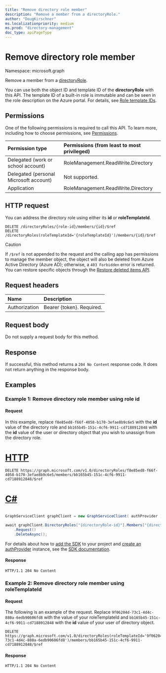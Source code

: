 ```yaml
---
title: "Remove directory role member"
description: "Remove a member from a directoryRole."
author: "DougKirschner"
ms.localizationpriority: medium
ms.prod: "directory-management"
doc_type: apiPageType
---
```


# Remove directory role member

Namespace: microsoft.graph

Remove a member from a [directoryRole](../resources/directoryrole.md).

You can use both the object ID and template ID of the **directoryRole** with this API. The template ID of a built-in role is immutable and can be seen in the role description on the Azure portal. For details, see [Role template IDs](/azure/active-directory/users-groups-roles/directory-assign-admin-roles#role-template-ids).

## Permissions

One of the following permissions is required to call this API. To learn more, including how to choose permissions, see [Permissions](/graph/permissions-reference).


|Permission type      | Permissions (from least to most privileged)              |
|:--------------------|:---------------------------------------------------------|
|Delegated (work or school account) | RoleManagement.ReadWrite.Directory    |
|Delegated (personal Microsoft account) | Not supported.    |
|Application | RoleManagement.ReadWrite.Directory |

## HTTP request

You can address the directory role using either its **id** or **roleTemplateId**.

<!-- { "blockType": "ignored" } -->

```http
DELETE /directoryRoles/{role-id}/members/{id}/$ref
DELETE /directoryRoles(roleTemplateId='{roleTemplateId}')/members/{id}/$ref
```
> [!CAUTION]
> If `/$ref` is not appended to the request and the calling app has permissions to manage the member object, the object will also be deleted from Azure Active Directory (Azure AD); otherwise, a `403 Forbidden` error is returned. You can restore specific objects through the [Restore deleted items API](directory-deleteditems-restore.md).

## Request headers

| Name       | Description|
|:---------------|:--------|
| Authorization  | Bearer {token}. Required. |

## Request body

Do not supply a request body for this method.

## Response

If successful, this method returns a `204 No Content` response code. It does not return anything in the response body.

## Examples

### Example 1: Remove directory role member using role id

#### Request

In this example, replace `f8e85ed8-f66f-4058-b170-3efae8b9c6e5` with the **id** value of the directory role and `bb165b45-151c-4cf6-9911-cd7188912848` with the **id** value of the user or directory object that you wish to unassign from the directory role.

# [HTTP](#tab/http)
<!-- {
  "blockType": "request",
  "name": "delete_directoryobject_from_directoryrole_objectId"
}-->

```http
DELETE https://graph.microsoft.com/v1.0/directoryRoles/f8e85ed8-f66f-4058-b170-3efae8b9c6e5/members/bb165b45-151c-4cf6-9911-cd7188912848/$ref
```

# [C#](#tab/csharp)

```csharp

GraphServiceClient graphClient = new GraphServiceClient( authProvider );

await graphClient.DirectoryRoles["{directoryRole-id}"].Members["{directoryObject-id}"].Reference
	.Request()
	.DeleteAsync();

```


 For details about how to [add the SDK](/graph/sdks/sdk-installation) to your project and [create an authProvider](/graph/sdks/choose-authentication-providers) instance, see the [SDK documentation](/graph/sdks/sdks-overview).

#### Response
<!-- {
  "blockType": "response",
  "truncated": true
} -->

```http
HTTP/1.1 204 No Content
```

### Example 2: Remove directory role member using roleTemplateId

#### Request

The following is an example of the request. Replace `9f06204d-73c1-4d4c-880a-6edb90606fd8` with the value of your roleTemplateId and `bb165b45-151c-4cf6-9911-cd7188912848` with the **id** value of your user of directory object.

<!-- disabling snippet generation because of an SDK limitation. For more information, see https://github.com/microsoftgraph/msgraph-sdk-dotnet/issues/1041-->

<!-- {
  "blockType": "ignored",
  "name": "delete_directoryobject_from_directoryrole_templateId"
}-->

```http
DELETE https://graph.microsoft.com/v1.0/directoryRoles(roleTemplateId='9f06204d-73c1-4d4c-880a-6edb90606fd8')/members/bb165b45-151c-4cf6-9911-cd7188912848/$ref
```


#### Response
<!-- {
  "blockType": "response",
  "truncated": true
} -->

```http
HTTP/1.1 204 No Content
```

<!-- uuid: 8fcb5dbc-d5aa-4681-8e31-b001d5168d79
2015-10-25 14:57:30 UTC -->
<!-- {
  "type": "#page.annotation",
  "description": "Delete a member",
  "keywords": "",
  "section": "documentation",
  "tocPath": "",
  "suppressions": [
  ]
}-->

